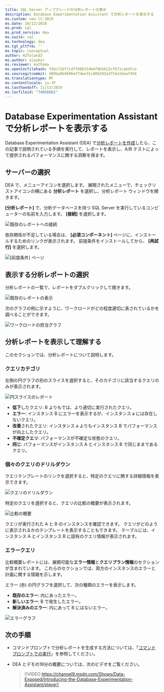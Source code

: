 ```yaml
---
title: SQL Server アップグレードの分析レポートの表示
description: Database Experimentation Assistant で分析レポートを表示する
ms.custom: seo-lt-2019
ms.date: 10/22/2018
ms.prod: sql
ms.prod_service: dea
ms.suite: sql
ms.technology: dea
ms.tgt_pltfrm: ''
ms.topic: conceptual
author: HJToland3
ms.author: ajaykar
ms.reviewer: mathoma
ms.openlocfilehash: fddc71bf7cdf7686154b4f9b5612cf671ca64fce
ms.sourcegitcommit: d00ba0b4696ef7dee31cd0b293a3f54a1beaf458
ms.translationtype: MT
ms.contentlocale: ja-JP
ms.lasthandoff: 11/13/2019
ms.locfileid: "74056662"
---
```

# <a name="view-analysis-reports-in-database-experimentation-assistant"></a>Database Experimentation Assistant で分析レポートを表示する

Database Experimentation Assistant (DEA) で[分析レポートを作成](database-experimentation-assistant-create-report.md)したら、この記事で説明されている手順を実行して、レポートを表示し、A/B テストによって提供されるパフォーマンスに関する洞察を得ます。

## <a name="select-a-server"></a>サーバーの選択

DEA で、メニューアイコンを選択します。 展開されたメニューで、チェックリストアイコンの横にある **分析レポート** を選択し、分析レポート ウィンドウを開きます。

**[分析レポート]** で、分析データベースを持つ SQL Server を実行しているコンピューターの名前を入力します。 **[接続]** を選択します。 

![既存のレポートへの接続](./media/database-experimentation-assistant-view-report/dea-view-report-connect.png)

依存関係が不足している場合は、 **[必須コンポーネント]** ページに、インストールするためのリンクが表示されます。 前提条件をインストールしてから、 **[再試行]** を選択します。

![[前提条件] ページ](./media/database-experimentation-assistant-view-report/dea-view-report-prereq.png)

## <a name="select-an-analysis-report-to-view"></a>表示する分析レポートの選択

分析レポートの一覧で、レポートをダブルクリックして開きます。

![既存のレポートの表示](./media/database-experimentation-assistant-view-report/dea-view-report-view-existing.png)

次のグラフの例に示すように、ワークロードがどの程度適切に表されているかを調べることができます。

![ワークロードの担当グラフ](./media/database-experimentation-assistant-view-report/dea-view-report-workload-compare.png)

## <a name="view-and-understand-the-analysis-report"></a>分析レポートを表示して理解する

このセクションでは、分析レポートについて説明します。

### <a name="query-categories"></a>クエリカテゴリ

左側の円グラフの別のスライスを選択すると、そのカテゴリに該当するクエリのみが表示されます。

![円スライスのレポート](./media/database-experimentation-assistant-view-report/dea-view-report-pie-slices.png)

- **低下**したクエリ: B よりもでは、より適切に実行されたクエリ。  
- **エラー**: インスタンス B にエラーを表示するが、インスタンス a には存在しないクエリ。  
- **改善**されたクエリ: インスタンス a よりもインスタンス B でパフォーマンスが向上したクエリ。  
- **不確定クエリ**: パフォーマンスが不確定な状態のクエリ。  
- **同じ**: パフォーマンスがインスタンス A とインスタンス B で同じままであるクエリ。

### <a name="individual-query-drill-down"></a>個々のクエリのドリルダウン

クエリテンプレートのリンクを選択すると、特定のクエリに関する詳細情報を表示できます。

![クエリのドリルダウン](./media/database-experimentation-assistant-view-report/dea-view-report-drilldown.png)

特定のクエリを選択すると、クエリの比較の概要が表示されます。

![比較の概要](./media/database-experimentation-assistant-view-report/dea-view-report-comparison-summary.png)

クエリが実行された A と B のインスタンスを確認できます。 クエリがどのように表示されるかのテンプレートを表示することもできます。 テーブルには、インスタンス A とインスタンス B に固有のクエリ情報が表示されます。

### <a name="error-queries"></a>エラークエリ

比較概要レポートには、展開可能な**エラー情報**と**クエリプラン情報**のセクションが含まれています。 これらのセクションでは、両方のインスタンスのエラーと計画に関する情報を示します。

エラー (赤) の円グラフを選択して、次の種類のエラーを表示します。
- **既存のエラー**: 内にあったエラー。
- **新しいエラー**: B で発生したエラー。
- **解決済みのエラー**: 内にあって B にはないエラー。

![エラーグラフ](./media/database-experimentation-assistant-view-report/dea-view-report-error-charts.png)

## <a name="next-steps"></a>次の手順

- コマンドプロンプトで分析レポートを生成する方法については、「[コマンドプロンプトでの実行](database-experimentation-assistant-run-command-prompt.md)」を参照してください。

- DEA とデモの19分の概要については、次のビデオをご覧ください。

  > [!VIDEO https://channel9.msdn.com/Shows/Data-Exposed/Introducing-the-Database-Experimentation-Assistant/player]
